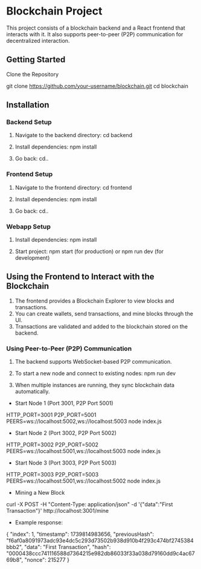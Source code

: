 # Blockchain Project
This project consists of a blockchain backend and a React frontend that interacts with it. It also supports peer-to-peer (P2P) communication for decentralized interaction.

## Getting Started
Clone the Repository

git clone https://github.com/your-username/blockchain.git
cd blockchain

## Installation

### Backend Setup

1. Navigate to the backend directory: cd backend

2. Install dependencies: npm install

3. Go back: cd..

### Frontend Setup

1. Navigate to the frontend directory: cd frontend

2. Install dependencies: npm install

3. Go back: cd..

### Webapp Setup

1. Install dependencies: npm install

2. Start project: npm start (for production) or npm run dev (for development)

## Using the Frontend to Interact with the Blockchain

1. The frontend provides a Blockchain Explorer to view blocks and transactions.
2. You can create wallets, send transactions, and mine blocks through the UI.
3. Transactions are validated and added to the blockchain stored on the backend.

### Using Peer-to-Peer (P2P) Communication

1. The backend supports WebSocket-based P2P communication.

2. To start a new node and connect to existing nodes:
npm run dev

3. When multiple instances are running, they sync blockchain data automatically.

- Start Node 1 (Port 3001, P2P Port 5001)

HTTP_PORT=3001 P2P_PORT=5001 PEERS=ws://localhost:5002,ws://localhost:5003 node index.js

- Start Node 2 (Port 3002, P2P Port 5002)

HTTP_PORT=3002 P2P_PORT=5002 PEERS=ws://localhost:5001,ws://localhost:5003 node index.js

- Start Node 3 (Port 3003, P2P Port 5003)

HTTP_PORT=3003 P2P_PORT=5003 PEERS=ws://localhost:5001,ws://localhost:5002 node index.js

- Mining a New Block

curl -X POST -H "Content-Type: application/json" -d '{"data":"First Transaction"}' http://localhost:3001/mine

- Example response:

{
  "index": 1,
  "timestamp": 1739814983656,
  "previousHash": "f6af0a8091973adc93e4dc5c293d73502b938d910b4f293c474bf2745384bbb2",
  "data": "First Transaction",
  "hash": "0000438ccc741116588d7364215e982db86033f33a038d79160dd9c4ac6769b8",
  "nonce": 215277
}
